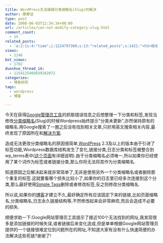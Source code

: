 ```yaml
---
title: WordPress无法编辑分类缩略名(Slug)的解决
author: 摩摩诘
type: post
date: 2008-06-03T12:34:34+00:00
url: /articles/can-not-modify-category-slug.html
comment_count:
  - 15
related_posts:
  - 'a:2:{s:4:"time";i:1224797369;s:13:"related_posts";s:1421:"<h3>相关日志</h3><ul class="related_post"><li><a href="http://www.digglife.cn/articles/seo-tips-for-wordpress-bloggers.html" title="所有博客都应该了解的16条SEO技巧">所有博客都应该了解的16条SEO技巧</a></li><li><a href="http://www.digglife.cn/articles/11-things-before-you-publish.html" title="博客技巧:发布文章前必做的11件事.">博客技巧:发布文章前必做的11件事.</a></li><li><a href="http://www.digglife.cn/articles/17-firefox-extensions-that-make-blogging-easy.html" title="Firefox:17个Firefox扩展让你&#34;博&#34;得更爽.">Firefox:17个Firefox扩展让你&#34;博&#34;得更爽.</a></li><li><a href="http://www.digglife.cn/articles/20%e6%ac%be%e7%bb%9d%e5%af%b9%e4%b8%8d%e4%bc%9a%e8%ae%a9%e4%bd%a0%e5%a4%b1%e6%9c%9b%e7%9a%84wordpress%e6%a8%a1%e7%89%88.html" title="20款绝对不会让你失望的Wordpress模版.">20款绝对不会让你失望的Wordpress模版.</a></li><li><a href="http://www.digglife.cn/articles/8%e6%ac%be%e4%bc%98%e9%9b%85%e7%ae%80%e6%b4%81%e7%9a%84wordpress%e6%a8%a1%e7%89%88.html" title="8款优雅简洁的Wordpress模版">8款优雅简洁的Wordpress模版</a></li><li><a href="http://www.digglife.cn/articles/first-look-wordpress.html" title="传说中的wordpress&#8230;">传说中的wordpress&#8230;</a></li><li><a href="http://www.digglife.cn/articles/say-hello.html" title="回来打个招呼">回来打个招呼</a></li></ul>";}'
views:
  - 1146
bot_views:
  - 1782
duoshuo_thread_id:
  - 1154125469839262072
categories:
  - 博客研究
tags:
  - wordpress
  - 博客

---
```

今天在获得<a title="Google网站管理员工具改版,新增订阅统计" href="https://www.digglife.net/articles/google-webmaster-tools-redesign.html" target="_blank">Google管理员工具</a>的抓取错误信息之后想整理一下分类和标签,发现当修改<a title="分类缩略名具体说明" href="http://codex.wordpress.org/Glossary#Slug" target="_blank">分类缩略名</a>(Slug)的时候Wordpress始终提示"分类未更新",亦然保持原有的缩略名.用Google搜索了一圈之后没有找到相关文章,只好用英文搜索相关内容,最终发现了原因所在和<a title="Can’t edit category slug ?" href="http://imknight.net/archives/2008/01/20/cant-edit-category-slug/" target="_blank">解决方案</a>.

造成无法更改分类缩略名的原因很简单,<a title="Wordpress" href="https://www.digglife.net/articles/tag/wordpress" target="_blank">WordPress</a> 2.3及以上的版本由于引进了标签功能,Wordpress数据库结构发生了变化,链接分类,日志分类和标签被整合到wp_terms表中(<a title="Wordpress数据库说明文档2.3" href="http://codex.wordpress.org/Database_Description/2.3" target="_blank">这个页面</a>有详细说明).由于分类缩略名必须唯一,所以如果你已经使用了某个词作为标签或者链接分类,那么你将无法将其作为分类缩略名.

<!--more-->


  
<!--more-->

知道原因之后解决起来就非常简单了,无非是使用另外一个分类缩略名或者删除那个重复的标签.这就要看哪个损失比较小了,如果你的日志里已经多次连接到这个分类,那么最好使用<a title="Simple Tags" href="http://wordpress.org/extend/plugins/simple-tags/" target="_blank">Simple Tags</a>删除或者修改标签,反之则修改分类缩略名.

所以说,如果你的<a title="博客" href="https://www.digglife.net/articles/tag/%e5%8d%9a%e5%ae%a2" target="_blank">博客</a>才建立不久,最好确定所有应该固定下来的链接,比如页面缩略名,分类缩略名,日志永久链接结构等,不然修改起来会非常麻烦,而且会造成不必要的损失.</p> </p> </p> 

顺便求助一下:Google网站管理员工具提示了接近100个无法找到的网址,我发现很多是添加链接的时候失误,或者链接后来变化造成,但是单单根据Google网站管理员提供的一个链接很难定位到问题所在的网址,不知道大家有没有什么快速简便的办法解决这些死链?谢谢了!
